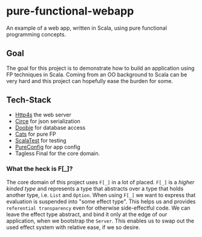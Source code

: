 # pure-functional-webapp
An example of a web app, written in Scala, using pure functional programming concepts.

## Goal
The goal for this project is to demonstrate how to build an application using FP techniques in Scala.
Coming from an OO background to Scala can be very hard and this project can hopefully ease the burden for some.

## Tech-Stack

- [Http4s](http://http4s.org/) the web server
- [Circe](https://circe.github.io/circe/) for json serialization
- [Doobie](https://github.com/tpolecat/doobie) for database access
- [Cats](https://typelevel.org/cats/) for pure FP
- [ScalaTest](https://www.scalatest.org/) for testing
- [PureConfig](https://pureconfig.github.io/docs/) for app config
- Tagless Final for the core domain.

### What the heck is F[_]?
The core domain of this project uses `F[_]` in a lot of placed. `F[_]` is a _higher kinded type_ and represents a type that abstracts over a type that holds another type, i.e. `List` and `Option`.
When using `F[_]` we want to express that evaluation is suspended into "some effect type". This helps us and provides `referential transparency` even for otherwise side-effectful code.
We can leave the effect type abstract, and bind it only at the edge of our application, when we bootstrap the `Server`.
This enables us to swap out the used effect system with relative ease, if we so desire.
